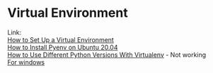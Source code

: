# Virtual Environment  
Link:   
[How to Set Up a Virtual Environment](https://www.freecodecamp.org/news/how-to-setup-virtual-environments-in-python/)  
[How to Install Pyenv on Ubuntu 20.04](https://www.dedicatedcore.com/blog/install-pyenv-ubuntu/)  
[How to Use Different Python Versions With Virtualenv](https://www.squash.io/how-to-use-different-python-versions-with-virtualenv/) - Not working  
[For windows](https://github.com/pyenv-win/pyenv-win)